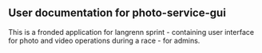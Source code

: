 ## User documentation for photo-service-gui

This is a fronded application for langrenn sprint - containing user interface for photo and video operations during a race - for admins.